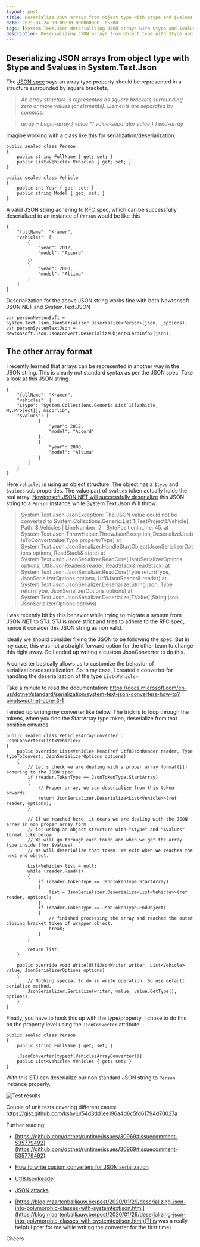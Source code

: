 ```yaml
---
layout: post
title: Deserialize JSON arrays from object type with $type and $values in System.Text.Json
date: 2021-04-24 00:00:00.000000000 -05:00
tags: [System.Text.Json deserializing JSON arrays with $type and $values]
description: Deserializing JSON arrays from object type with $type and $values in System.Text.Json
---
```

## Deserializing JSON arrays from object type with $type and $values in System.Text.Json

The [JSON spec](https://tools.ietf.org/html/rfc8259#section-2) says an array type property should be represented in a structure surrounded by square brackets.

 
>_An array structure is represented as square brackets surrounding zero
or more values (or elements).  Elements are separated by commas._

> _array = begin-array [ value *( value-separator value ) ] end-array_



Imagine working with a class like this for serialization/deserialization.

    public sealed class Person
    {
        public string FullName { get; set; }        
        public List<Vehicle> Vehicles { get; set; }
    }
    
    public sealed class Vehicle 
    {
        public int Year { get; set; }
        public string Model { get; set; }
    }

A valid JSON string adhering to RFC spec, which can be successfully deserialized to an instance of `Person` would be like this

    {
        "fullName": "Kramer",
        "vehicles": [
            {
                "year": 2012,
                "model": "Accord"
            },
            {
                "year": 2000,
                "model": "Altima"
            }
        ]
    }


Deserialization for the above JSON string works fine with both Newtonsoft JSON.NET and System.Text.JSON

    var personNewtonSoft = System.Text.Json.JsonSerializer.Deserialize<Person>(json, _options);
    var personSystemTextJson = Newtonsoft.Json.JsonConvert.DeserializeObject<CardInfo>(json);

## The other array format

I recently learned that arrays can be represented in another way in the JSON string. This is clearly not standard syntax as per the JSON spec. Take a look at this JSON string.

    {
        "fullName": "Kramer",
        "vehicles": {
        "$type": "System.Collections.Generic.List`1[[Vehicle, My.Project]], mscorlib",
        "$values": [
                {
                    "year": 2012,
                    "model": "Accord"
                },
                {
                    "year": 2000,
                    "model": "Altima"
                }
            ]
        }
    }
  

Here `vehicles` is using an object structure. The object has a `$type` and `$values` sub properties. The value part of  `$values` token actually holds the real array. [Newtonsoft.JSON.NET will successfully deserialize](https://www.newtonsoft.com/json/help/html/SerializeTypeNameHandling.htm) this JSON string to a `Person` instance while System.Text.Json Will throw.

> System.Text.Json.JsonException: The JSON value could not be converted to System.Collections.Generic.List`1[TestProject1.Vehicle]. Path: $.Vehicles | LineNumber: 2 | BytePositionInLine: 45.
    at System.Text.Json.ThrowHelper.ThrowJsonException_DeserializeUnableToConvertValue(Type propertyType)
   at System.Text.Json.JsonSerializer.HandleStartObject(JsonSerializerOptions options, ReadStack& state)
   at System.Text.Json.JsonSerializer.ReadCore(JsonSerializerOptions options, Utf8JsonReader& reader, ReadStack& readStack)
   at System.Text.Json.JsonSerializer.ReadCore(Type returnType, JsonSerializerOptions options, Utf8JsonReader& reader)
   at System.Text.Json.JsonSerializer.Deserialize(String json, Type returnType, JsonSerializerOptions options)
   at System.Text.Json.JsonSerializer.Deserialize[TValue](String json, JsonSerializerOptions options)

I was recently bit by this behavior while trying to migrate a system from JSON.NET to STJ. STJ is more strict and tries to adhere to the RFC spec, hence it consider this JSON string as non valid.

Ideally we should consider fixing the JSON to be following the spec. But in my case, this was not a straight forward option for the other team to change this right away. So I ended up writing a custom JsonConverter to do this.

A converter basically allows us to customize the behavior of serialization/deserialization. So in my case, I created a converter for handling the deserialization of the type `List<Vehicle>`

Take a minute to read the documentation: https://docs.microsoft.com/en-us/dotnet/standard/serialization/system-text-json-converters-how-to?pivots=dotnet-core-3-1

I ended up writing my converter like below. The trick is to loop through the tokens, when you find the StartArray type token, deserialize from that position onwards.

    
    public sealed class VehiclesArrayConverter : JsonConverter<List<Vehicle>>
    {
        public override List<Vehicle> Read(ref Utf8JsonReader reader, Type typeToConvert, JsonSerializerOptions options)
        {
            // Let's check we are dealing with a proper array format([]) adhering to the JSON spec.
            if (reader.TokenType == JsonTokenType.StartArray)
            {
                // Proper array, we can deserialize from this token onwards.
                return JsonSerializer.Deserialize<List<Vehicle>>(ref reader, options);
            }
            
            // If we reached here, it means we are dealing with the JSON array in non proper array form
            // ie: using an object structure with "$type" and "$values" format like below 
            // We will go through each token and when we get the array type inside (for $values),
            // We will deserialize that token. We exit when we reaches the next end object.
            
            List<Vehicle> list = null;
            while (reader.Read())
            {
                if (reader.TokenType == JsonTokenType.StartArray)
                {
                    list = JsonSerializer.Deserialize<List<Vehicle>>(ref reader, options);
                }
                if (reader.TokenType == JsonTokenType.EndObject)
                {
                    // finished processing the array and reached the outer closing bracket token of wrapper object.
                    break;
                }
            }

            return list;
        }

        public override void Write(Utf8JsonWriter writer, List<Vehicle> value, JsonSerializerOptions options)
        {
            // Nothing special to do in write operation. So use default serialize method.
            JsonSerializer.Serialize(writer, value, value.GetType(), options);
        }
    } 

Finally, you have to hook this up with the type/property. I chose to do this on the property level using the `JsonConverter` attribute.

    public sealed class Person
    {
        public string FullName { get; set; }
        
        [JsonConverter(typeof(VehiclesArrayConverter))]
        public List<Vehicle> Vehicles { get; set; }
    }

With this STJ can deserialize our non standard JSON string to `Person` instance properly.


![Test results](/assets/2021_04_24-STJ-JsonConverter-Tests.png)

Couple of unit tests covering different cases: https://gist.github.com/kshyju/54d3dd1ee196a4d6c5fd61794d70027a

Further reading:


* [https://github.com/dotnet/runtime/issues/30969#issuecomment-535779492](https://github.com/dotnet/runtime/issues/30969#issuecomment-535779492)

* [How to write custom converters for JSON serialization](https://docs.microsoft.com/en-us/dotnet/standard/serialization/system-text-json-converters-how-to?pivots=dotnet-core-3-1)

* [Utf8JsonReader](https://docs.microsoft.com/en-us/dotnet/api/system.text.json.utf8jsonreader?view=net-5.0)

* [JSON attacks](https://www.blackhat.com/docs/us-17/thursday/us-17-Munoz-Friday-The-13th-JSON-Attacks-wp.pdf)

* [https://blog.maartenballiauw.be/post/2020/01/29/deserializing-json-into-polymorphic-classes-with-systemtextjson.html](https://blog.maartenballiauw.be/post/2020/01/29/deserializing-json-into-polymorphic-classes-with-systemtextjson.html)(This was a really helpful post for me while writing the converter for the first time)


Cheers


